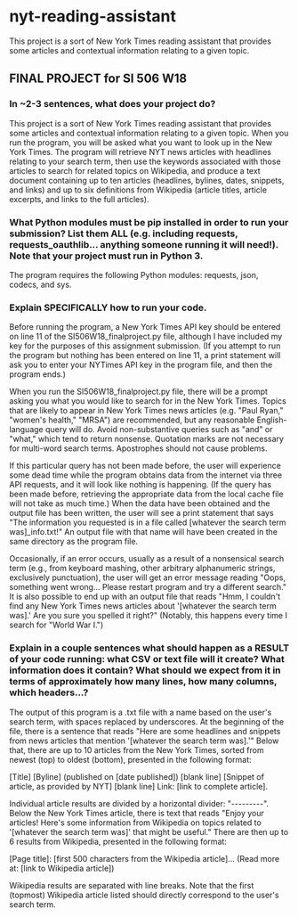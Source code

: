 # nyt-reading-assistant
This project is a sort of New York Times reading assistant that provides some articles and contextual information relating to a given topic.

## FINAL PROJECT for SI 506 W18

### In ~2-3 sentences, what does your project do?

This project is a sort of New York Times reading assistant that provides some articles and contextual information relating to a given topic. When you run the program, you will be asked what you want to look up in the New York Times. The program will retrieve NYT news articles with headlines relating to your search term, then use the keywords associated with those articles to search for related topics on Wikipedia, and produce a text document containing up to ten articles (headlines, bylines, dates, snippets, and links) and up to six definitions from Wikipedia (article titles, article excerpts, and links to the full articles).

### What Python modules must be pip installed in order to run your submission? List them ALL (e.g. including requests, requests_oauthlib... anything someone running it will need!). Note that your project must run in Python 3.

The program requires the following Python modules: requests, json, codecs, and sys.

### Explain SPECIFICALLY how to run your code.

Before running the program, a New York Times API key should be entered on line 11 of the SI506W18_finalproject.py file, although I have included my key for the purposes of this assignment submission. (If you attempt to run the program but nothing has been entered on line 11, a print statement will ask you to enter your NYTimes API key in the program file, and then the program ends.)

When you run the SI506W18_finalproject.py file, there will be a prompt asking you what you would like to search for in the New York Times. Topics that are likely to appear in New York Times news articles (e.g. "Paul Ryan," "women's health," "MRSA") are recommended, but any reasonable English-language query will do. Avoid non-substantive queries such as "and" or "what," which tend to return nonsense. Quotation marks are not necessary for multi-word search terms. Apostrophes should not cause problems.

If this particular query has not been made before, the user will experience some dead time while the program obtains data from the internet via three API requests, and it will look like nothing is happening. (If the query has been made before, retrieving the appropriate data from the local cache file will not take as much time.) When the data have been obtained and the output file has been written, the user will see a print statement that says "The information you requested is in a file called [whatever the search term was]_info.txt!" An output file with that name will have been created in the same directory as the program file.

Occasionally, if an error occurs, usually as a result of a nonsensical search term (e.g., from keyboard mashing, other arbitrary alphanumeric strings, exclusively punctuation), the user will get an error message reading "Oops, something went wrong... Please restart program and try a different search." It is also possible to end up with an output file that reads "Hmm, I couldn't find any New York Times news articles about '[whatever the search term was].' Are you sure you spelled it right?" (Notably, this happens every time I search for "World War I.")

### Explain in a couple sentences what should happen as a RESULT of your code running: what CSV or text file will it create? What information does it contain? What should we expect from it in terms of approximately how many lines, how many columns, which headers...?

The output of this program is a .txt file with a name based on the user's search term, with spaces replaced by underscores. At the beginning of the file, there is a sentence that reads "Here are some headlines and snippets from news articles that mention '[whatever the search term was].'" Below that, there are up to 10 articles from the New York Times, sorted from newest (top) to oldest (bottom), presented in the following format:

[Title]
[Byline] (published on [date published])
[blank line]
[Snippet of article, as provided by NYT]
[blank line]
Link: [link to complete article].

Individual article results are divided by a horizontal divider: "---------". Below the New York Times article, there is text that reads "Enjoy your articles! Here's some information from Wikipedia on topics related to '[whatever the search term was]' that might be useful." There are then up to 6 results from Wikipedia, presented in the following format:

[Page title]: [first 500 characters from the Wikipedia article]... (Read more at: [link to Wikipedia article])

Wikipedia results are separated with line breaks. Note that the first (topmost) Wikipedia article listed should directly correspond to the user's search term.
